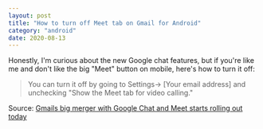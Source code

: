 ```yaml
---
layout: post
title: "How to turn off Meet tab on Gmail for Android"
category: "android"
date: 2020-08-13
---
```


Honestly, I'm curious about the new Google chat features, but if you're like me and don't like the big "Meet" button on mobile, here's how to turn it off:

> You can turn it off by going to Settings-> [Your email address] and unchecking "Show the Meet tab for video calling."

Source: [Gmails big merger with Google Chat and Meet starts rolling out today](https://arstechnica.com/gadgets/2020/08/gmails-all-in-one-productivity-revamp-starts-rolling-out-to-gsuite-users)

